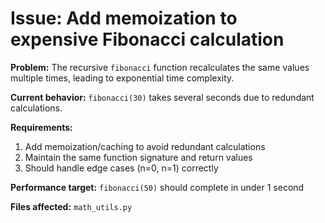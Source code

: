 # Issue: Add memoization to expensive Fibonacci calculation

**Problem:** The recursive `fibonacci` function recalculates the same values multiple times, leading to exponential time complexity.

**Current behavior:** `fibonacci(30)` takes several seconds due to redundant calculations.

**Requirements:**
1. Add memoization/caching to avoid redundant calculations
2. Maintain the same function signature and return values
3. Should handle edge cases (n=0, n=1) correctly

**Performance target:** `fibonacci(50)` should complete in under 1 second

**Files affected:** `math_utils.py`
